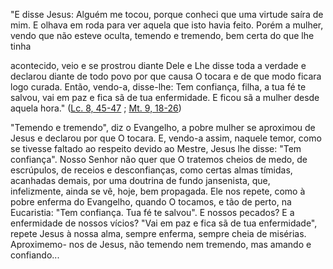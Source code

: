 
"E disse Jesus: Alguém me tocou, porque conheci que uma virtude saíra de mim. E olhava em roda para ver aquela que isto havia feito. Porém a mulher, vendo que não esteve oculta, temendo e tremendo, bem certa do que lhe tinha

acontecido, veio e se prostrou diante Dele e Lhe disse toda a verdade e declarou diante de todo povo por que causa O tocara e de que modo ficara logo curada. Então, vendo-a, disse-lhe: Tem confiança, filha, a tua fé te salvou, vai em paz e fica sã de tua enfermidade. E ficou sã a mulher desde aquela hora." ([Lc. 8, 45-47](https://vulgata.online/bible/Lc.8?ed=MS&vfn=MS.Lc.8.45-47:vs) ; [Mt. 9, 18-26](https://vulgata.online/bible/Mt.9?ed=MS&vfn=MS.Mt.9.18-26:vs))

"Temendo e tremendo", diz o Evangelho, a pobre mulher se aproximou de Jesus e declarou por que O tocara. E, vendo-a assim, naquele temor, como se tivesse faltado ao respeito devido ao Mestre, Jesus lhe disse: "Tem confiança". Nosso Senhor não quer que O tratemos cheios de medo, de escrúpulos, de receios e desconfianças, como certas almas tímidas, acanhadas demais, por uma doutrina de fundo jansenista, que, infelizmente, ainda se vê, hoje, bem propagada. Ele nos repete, como à pobre enferma do Evangelho, quando O tocamos, e tão de perto, na Eucaristia: "Tem confiança. Tua fé te salvou". E nossos pecados? E a enfermidade de nossos vícios? "Vai em paz e fica sã de tua enfermidade", repete Jesus à nossa alma, sempre enferma, sempre cheia de misérias. Aproximemo- nos de Jesus, não temendo nem tremendo, mas amando e confiando\...

